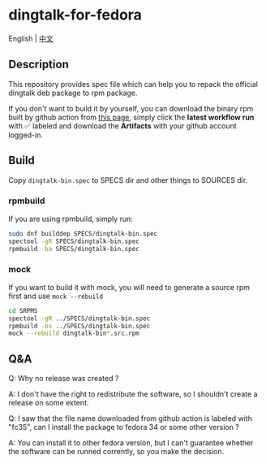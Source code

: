 # dingtalk-for-fedora

English | [中文](README_zh.md)

## Description

This repository provides spec file which can help you to repack the official dingtalk deb package to rpm package.

If you don't want to build it by yourself, you can download the binary rpm built by github action from [this page](https://github.com/zhullyb/dingtalk-for-fedora/actions/workflows/rpmbuild.yml), simply click the **latest workflow run** with ✅ labeled and download the **Artifacts** with your github account logged-in.

## Build

Copy `dingtalk-bin.spec` to SPECS dir and other things to SOURCES dir.

### rpmbuild

If you are using rpmbuild, simply run:

```bash
sudo dnf builddep SPECS/dingtalk-bin.spec
spectool -gR SPECS/dingtalk-bin.spec
rpmbuild -ba SPECS/dingtalk-bin.spec
```

### mock

If you want to build it with mock, you will need to generate a source rpm first and use `mock --rebuild`

```bash
cd SRPMS
spectool -gR ../SPECS/dingtalk-bin.spec
rpmbuild -bs ../SPECS/dingtalk-bin.spec
mock --rebuild dingtalk-bin*.src.rpm 
```

## Q&A

Q: Why no release was created ?

A: I don't have the right to redistribute the software, so I shouldn't create a release on some extent.

Q: I saw that the file name downloaded from github action is labeled with "fc35", can I install the package to fedora 34 or some other version ?

A: You can install it to other fedora version, but I can't guarantee whether the software can be runned corrently, so you make the decision.